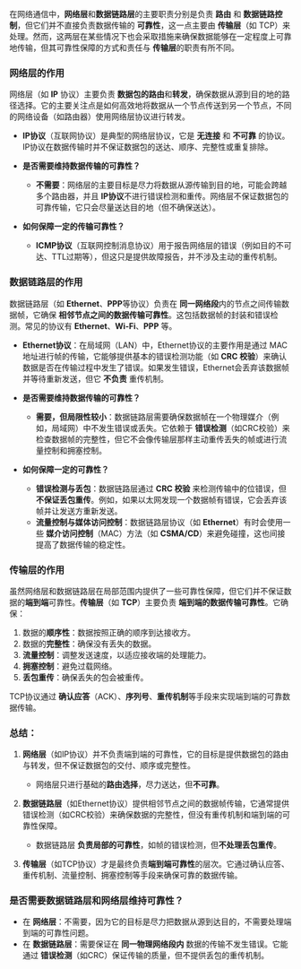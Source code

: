 在网络通信中，**网络层**和**数据链路层**的主要职责分别是负责 **路由** 和 **数据链路控制**，但它们并不直接负责数据传输的 **可靠性**，这一点主要由 **传输层**（如 TCP）来处理。然而，这两层在某些情况下也会采取措施来确保数据能够在一定程度上可靠地传输，但其可靠性保障的方式和责任与 **传输层**的职责有所不同。

### **网络层的作用**
网络层（如 **IP** 协议）主要负责 **数据包的路由**和**转发**，确保数据从源到目的地的路径选择。它的主要关注点是如何高效地将数据从一个节点传送到另一个节点，不同的网络设备（如路由器）使用网络层协议进行转发。

- **IP协议**（互联网协议）是典型的网络层协议，它是 **无连接** 和 **不可靠** 的协议。IP协议在数据传输时并不保证数据包的送达、顺序、完整性或重复排除。
  
- **是否需要维持数据传输的可靠性？**
  - **不需要**：网络层的主要目标是尽力将数据从源传输到目的地，可能会跨越多个路由器，并且 **IP协议**不进行错误检测和重传。网络层不保证数据包的可靠传输，它只会尽量送达目的地（但不确保送达）。

- **如何保障一定的传输可靠性？**
  - **ICMP协议**（互联网控制消息协议）用于报告网络层的错误（例如目的不可达、TTL过期等），但这只是提供故障报告，并不涉及主动的重传机制。

### **数据链路层的作用**
数据链路层（如 **Ethernet**、**PPP**等协议）负责在 **同一网络段**内的节点之间传输数据帧，它确保 **相邻节点之间的数据传输可靠性**。这包括数据帧的封装和错误检测。常见的协议有 **Ethernet**、**Wi-Fi**、**PPP** 等。

- **Ethernet协议**：在局域网（LAN）中，Ethernet协议的主要作用是通过 MAC 地址进行帧的传输，它能够提供基本的错误检测功能（如 **CRC 校验**）来确认数据是否在传输过程中发生了错误。如果发生错误，Ethernet会丢弃该数据帧并等待重新发送，但它 **不负责** 重传机制。
  
- **是否需要维持数据传输的可靠性？**
  - **需要，但局限性较小**：数据链路层需要确保数据帧在一个物理媒介（例如，局域网）中不发生错误或丢失。它依赖于 **错误检测**（如CRC校验）来检查数据帧的完整性，但它不会像传输层那样主动重传丢失的帧或进行流量控制和拥塞控制。

- **如何保障一定的可靠性？**
  - **错误检测与丢包**：数据链路层通过 **CRC 校验** 来检测传输中的位错误，但 **不保证丢包重传**。例如，如果以太网发现一个数据帧有错误，它会丢弃该帧并让发送方重新发送。
  - **流量控制与媒体访问控制**：数据链路层协议（如 **Ethernet**）有时会使用一些 **媒介访问控制**（MAC）方法（如 **CSMA/CD**）来避免碰撞，这也间接提高了数据传输的稳定性。

### **传输层的作用**
虽然网络层和数据链路层在局部范围内提供了一些可靠性保障，但它们并不保证数据的**端到端**可靠性。**传输层**（如 **TCP**）主要负责 **端到端的数据传输可靠性**。它确保：
1. 数据的**顺序性**：数据按照正确的顺序到达接收方。
2. 数据的**完整性**：确保没有丢失的数据。
3. **流量控制**：调整发送速度，以适应接收端的处理能力。
4. **拥塞控制**：避免过载网络。
5. **丢包重传**：确保丢失的包会被重传。

TCP协议通过 **确认应答**（ACK）、**序列号**、**重传机制**等手段来实现端到端的可靠数据传输。

### **总结：**
1. **网络层**（如IP协议）并不负责端到端的可靠性，它的目标是提供数据包的路由与转发，但不保证数据包的交付、顺序或完整性。
   - 网络层只进行基础的**路由选择**，尽力送达，但**不可靠**。

2. **数据链路层**（如Ethernet协议）提供相邻节点之间的数据帧传输，它通常提供错误检测（如CRC校验）来确保数据的完整性，但没有重传机制和端到端的可靠性保障。
   - 数据链路层 **负责局部的可靠性**，如帧的错误检测，但**不处理丢包重传**。

3. **传输层**（如TCP协议）才是最终负责**端到端可靠性**的层次。它通过确认应答、重传机制、流量控制、拥塞控制等手段来确保可靠的数据传输。

### **是否需要数据链路层和网络层维持可靠性？**
- 在 **网络层**：不需要，因为它的目标是尽力把数据从源到达目的，不需要处理端到端的可靠性问题。
- 在 **数据链路层**：需要保证在 **同一物理网络段内** 数据的传输不发生错误。它能通过 **错误检测**（如CRC）保证传输的质量，但不提供丢包的重传机制。